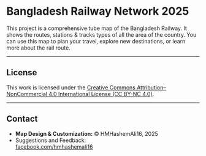 # Bangladesh Railway Network 2025
This project is a comprehensive tube map of the Bangladesh Railway. It shows the routes, stations &amp; tracks types of all the area of the country. You can use this map to plan your travel, explore new destinations, or learn more about the rail route.

---

## License

This work is licensed under the [Creative Commons Attribution–NonCommercial 4.0 International License (CC BY-NC 4.0)](https://creativecommons.org/licenses/by-nc/4.0/).

---

## Contact

- **Map Design & Customization:**
  © HMHashemAli16, 2025
- Suggestions and Feedback:  
[facebook.com/hmhashemali16](https://www.facebook.com/hmhashemali16)
